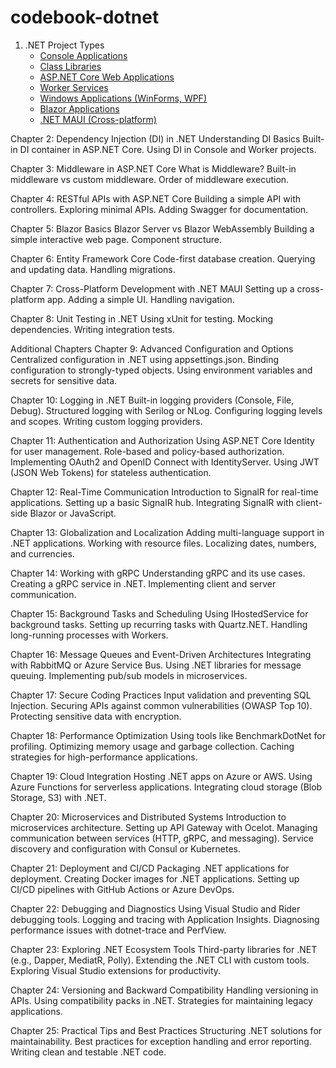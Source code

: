 # codebook-dotnet
 
1. .NET Project Types
    - [Console Applications](./src/chapters/01_project_types/01_console_app/readme.md)
    - [Class Libraries](./src/chapters/01_project_types/02_class_library/readme.md)
    - [ASP.NET Core Web Applications](./src/chapters/01_project_types/03_web_app/readme.md)
    - [Worker Services](./src/chapters/01_project_types/04_worker_service/readme.md)
    - [Windows Applications (WinForms, WPF)](./src/chapters/01_project_types/05_windows_app/readme.md)
    - [Blazor Applications](./src/chapters/01_project_types/06_blazor_app/readme.md)
    - [.NET MAUI (Cross-platform)](./src/chapters/01_project_types/07_maui/readme.md)

Chapter 2: Dependency Injection (DI) in .NET
Understanding DI Basics
Built-in DI container in ASP.NET Core.
Using DI in Console and Worker projects.

Chapter 3: Middleware in ASP.NET Core
What is Middleware?
Built-in middleware vs custom middleware.
Order of middleware execution.

Chapter 4: RESTful APIs with ASP.NET Core
Building a simple API with controllers.
Exploring minimal APIs.
Adding Swagger for documentation.

Chapter 5: Blazor Basics
Blazor Server vs Blazor WebAssembly
Building a simple interactive web page.
Component structure.

Chapter 6: Entity Framework Core
Code-first database creation.
Querying and updating data.
Handling migrations.

Chapter 7: Cross-Platform Development with .NET MAUI
Setting up a cross-platform app.
Adding a simple UI.
Handling navigation.

Chapter 8: Unit Testing in .NET
Using xUnit for testing.
Mocking dependencies.
Writing integration tests.

Additional Chapters
Chapter 9: Advanced Configuration and Options
Centralized configuration in .NET using appsettings.json.
Binding configuration to strongly-typed objects.
Using environment variables and secrets for sensitive data.

Chapter 10: Logging in .NET
Built-in logging providers (Console, File, Debug).
Structured logging with Serilog or NLog.
Configuring logging levels and scopes.
Writing custom logging providers.

Chapter 11: Authentication and Authorization
Using ASP.NET Core Identity for user management.
Role-based and policy-based authorization.
Implementing OAuth2 and OpenID Connect with IdentityServer.
Using JWT (JSON Web Tokens) for stateless authentication.

Chapter 12: Real-Time Communication
Introduction to SignalR for real-time applications.
Setting up a basic SignalR hub.
Integrating SignalR with client-side Blazor or JavaScript.

Chapter 13: Globalization and Localization
Adding multi-language support in .NET applications.
Working with resource files.
Localizing dates, numbers, and currencies.

Chapter 14: Working with gRPC
Understanding gRPC and its use cases.
Creating a gRPC service in .NET.
Implementing client and server communication.

Chapter 15: Background Tasks and Scheduling
Using IHostedService for background tasks.
Setting up recurring tasks with Quartz.NET.
Handling long-running processes with Workers.

Chapter 16: Message Queues and Event-Driven Architectures
Integrating with RabbitMQ or Azure Service Bus.
Using .NET libraries for message queuing.
Implementing pub/sub models in microservices.

Chapter 17: Secure Coding Practices
Input validation and preventing SQL Injection.
Securing APIs against common vulnerabilities (OWASP Top 10).
Protecting sensitive data with encryption.

Chapter 18: Performance Optimization
Using tools like BenchmarkDotNet for profiling.
Optimizing memory usage and garbage collection.
Caching strategies for high-performance applications.

Chapter 19: Cloud Integration
Hosting .NET apps on Azure or AWS.
Using Azure Functions for serverless applications.
Integrating cloud storage (Blob Storage, S3) with .NET.

Chapter 20: Microservices and Distributed Systems
Introduction to microservices architecture.
Setting up API Gateway with Ocelot.
Managing communication between services (HTTP, gRPC, and messaging).
Service discovery and configuration with Consul or Kubernetes.

Chapter 21: Deployment and CI/CD
Packaging .NET applications for deployment.
Creating Docker images for .NET applications.
Setting up CI/CD pipelines with GitHub Actions or Azure DevOps.

Chapter 22: Debugging and Diagnostics
Using Visual Studio and Rider debugging tools.
Logging and tracing with Application Insights.
Diagnosing performance issues with dotnet-trace and PerfView.

Chapter 23: Exploring .NET Ecosystem Tools
Third-party libraries for .NET (e.g., Dapper, MediatR, Polly).
Extending the .NET CLI with custom tools.
Exploring Visual Studio extensions for productivity.

Chapter 24: Versioning and Backward Compatibility
Handling versioning in APIs.
Using compatibility packs in .NET.
Strategies for maintaining legacy applications.

Chapter 25: Practical Tips and Best Practices
Structuring .NET solutions for maintainability.
Best practices for exception handling and error reporting.
Writing clean and testable .NET code.